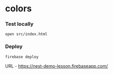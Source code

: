 # colors

### Test locally
```
open src/index.html
```

### Deploy
```
firebase deploy
```

URL - https://nest-demo-lesson.firebaseapp.com/